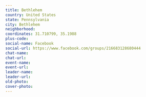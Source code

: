 ```yaml
---
title: Bethlehem
country: United States
state: Pennsylvania
city: Bethlehem
neighborhood: 
coordinates: 31.710799, 35.1988
plus-code:
social-name: Facebook
social-url: https://www.facebook.com/groups/216683128680444
chat-name:
chat-url:
event-name:
event-url:
leader-name:
leader-url:
old-photo: 
cover-photo:
---
```

